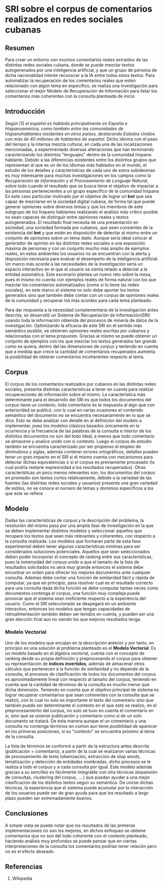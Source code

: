 # SRI sobre el corpus de comentarios realizados en redes sociales cubanas

## Resumen

Para crear un entorno con muchos comentarios reales extraídos de las distintas redes sociales cubana, donde se puede mezclar textos autogenerados por una inteligencia artificial, y que un grupo de persona de dicha nacionalidad intente reconocer a la IA entre todos estos textos. Para automatizar la recuperación de los comentarios reales que estén relacionado con algún tema en especifico, se realiza una investigación para seleccionar el mejor Modelo de Recuperación de Información para listar los comentarios más coherentes con la consulta planteada de inicio

## Introducción

Según [1] _el español es hablado principalmente en España e Hispanoamérica, como también entre las comunidades de hispanohablantes residentes en otros países, destacando Estados Unidos con más de 40 millones de hablantes de español_. Dicho idioma con el paso del tiempo y la intensa mezcla cultural, en cada una de las localizaciones mencionadas, a experimentado diversas alteraciones que han terminando caracterizando los distintos "lenguajes" dentro de la comunidad hispano hablante. Debido a las diferencias existentes entre los distintos grupos que representan al que es un de los idiomas más hablados en el mundo, el estudio de los detalles y características de cada uno de estos subideomas es muy interesante para muchas investigaciones en los campos como la _Recuperación de Información_ y el _Procesamiento de Lenguaje Natural_, sobre todo cuando el resultado que se busca tiene el objetivo de impactar a las personas pertenecientes a un grupo específico de la comunidad hispana
En este caso particular motivado por el objetivo de lograr un **bot** que sea capaz de mezclarse en la sociedad digital cubana, de forma tal que puede generar opiniones sobre diversos temas y que los miembros de este subgrupo de los hispano hablantes realizando el análisis más crítico posible no sean capaces de distinguir entre opiniones reales y textos autogenerados. El resultado final necesita de una presentación en sociedad, una sociedad formada por cubanos, que sean consientes de la existencia del **bot** y que estén en disposición de detectar al mismo entre un conjunto de opiniones sobre un tema dado. Aunque sería ideal colocar al generador de opinión en las distintas redes sociales a una exposición máxima de personas y con un conjunto mucho más amplio de ejemplos reales, en estos ambientes los usuarios no se encuentran con la alerta y disposición necesaria para evaluar el desempeño de la inteligencia artificial. Un marco más acorde a las necesidades de la investigación sería un espacio interactivo en el que el usuario se sienta retado a detectar a la entidad automática. Este escenario plantea un nuevo reto sobre la mesa, pues el mismo no cuenta con ejemplos reales de forma natural con los que mezclar los comentarios automatizados (como si lo tiene las redes sociales), en este marco el sistema no solo debe aportar los textos generados sino que también debe contar con un corpus de opiniones reales de la comunidad y recuperar los más acordes para cada tema planteado.

Para dar respuesta a la necesidad complementaria de la investigación antes descrita, se desarrolló un Sistema de Recuperación de Información(SRI) usando toda la información obtenida del procesos de minería de datos de la investigación. Optimizando la eficacia de este SRI en el sentido más semántico posible, se obtienen opiniones reales escritas por cubanos y relacionadas con el tema propuesto. Gracias al mismo se puede obtener un conjunto de ejemplos con los que mezclar los textos generados tan grande como se quiera, dentro del las dimensiones de corpus y teniendo en cuenta que a medida que crece la cantidad de comentarios recuperados aumenta la posibilidad de obtener comentarios incoherentes respecto al tema.

## Corpus

El corpus de los comentarios realizados por cubanos en las distintas redes sociales, presenta distintas características a tener en cuenta para realizar recuperaciones de información sobre el mismo. La característica más determinante para el desarrollo del SRI es que todos los documentos del corpus tiene un contexto, todo comentario es la respuesta al algo que con anterioridad se publicó, con lo cual en varias ocasiones el contenido semántico del documento no se encuentra necesariamente en lo que se dice.
Esto se debe analizar con detalle en al definición del modelo a implementar, pues los modelos clásicos basados únicamente en la ocurrencia y la frecuencia de las palabras de la consulta e interior de los distintos documentos no son del todo ideal, a menos que todo comentario se almacene y analice unido con si contexto. Luego el corpus de estudio también se encuentra caracterizado por ser propenso al empleo de diminutivos y siglas, además contener errores ortográficos, detalles pueden tener un gran impacto en el SRI si el mismo cuenta con mecanismos para detectar dichas equivalencias o si el corpus es previamente procesado (lo cual podría restarle expresividad a los resultados recuperados). Otras características un poco menos relevantes son; los documentos del corpus en promedio son textos cortos relativamente, debido a la variedad de las fuentes (las distintas redes sociales y usuarios) presenta una gran variedad de estilos, no se conoce el número de temas y dominios específicos a los que este se refiere

## Modelo

Dadas las características de corpus y la descripción del problema, la resolución del mismo pasa por una amplia fase de investigación en la que se deben implementar distintos modelos y seleccionar aquellos que recupere los textos que sean más relevantes y coherentes, con respecto a la consulta realizada. Los modelos que formaran parte de esta fase experimental deben tener algunas características mínimas para ser considerados soluciones potenciales. Aquellos que sean seleccionados deben poder incorporar el concepto de ranking entre sus características, pues la inmensidad del corpus unido a que el tamaño de la lista de resultados solicitados no será muy grande entonces el sistema debe encontrar un orden para ofrecer los mejores documentos ante cualquier consulta. Ademas debe contar una función de similaridad fácil y rápida de computar, ya que en principio, para resolver cual es el resultado correcto para una consulta dada dicha función se debe computar tantas veces como documentos contenga el corpus, una función muy compleja puede provocar que el sistema sean ineficiente respecto a la experiencia del usuario. Como el SRI seleccionado se despegará en un ambiente interactivo, entonces los modelos que tengan capacidades de retroalimentación también deben ser tenidos en cuenta, y pueden ser una gran elección final aun no siendo los que mejores resultados tenga.

### Modelo Vectorial

Uno de los modelos que encajan en la descripción anterior y por tanto, en principio es una solución al problema planteado es el **Modelo Vectorial**. Es un modelo basado en el álgebra vectorial, cuenta con el concepto de ranking desde su propia definición y preprocesando el corpus para obtener su representación de **indices invertidos**, además de almacenar otros cálculos que pertenecen a la función de similaridad y no depende de la consulta, el procesos de clasificación de todos los documentos del corpus es aproximadamente lineal con respecto al tamaño del corpus, teniendo en cuenta que la cantidad de términos de la consulta es mucho menor que dicha dimensión. Teniendo en cuenta que el objetivo principal de sistema es lograr recuperar comentarios que sean coherentes con la consulta que se realizó, con lo cual no solo es importante el texto del comentario sino que también puede ser determinante el contexto en el que este se realizo, en el preprocesamiento del corpus, no solo se tuvo en cuenta el comentario en si, sino que se unieron publicación y comentario como si de un solo documento se tratará. De esta manera aunque el un comentario y una consulta no contenga términos en común aun tiene posibilidad de aparecer en los primeras posiciones, si su "contexto" se encuentra próximo al tema de la consulta.

La lista de términos se conformó a partir de la estructura antes descrita (publicación + comentario), a partir de la cual se realizaron varias técnicas de procesamiento de texto tokenización, extracción de _stop words_, lematización y detección de entidades nombradas, dicho procesos se le realiza a todo el corpus y a cada consulta por igual. Este modelo además gracias a su sencillez es fácilmente integrable con otra técnicas (expansión de consultas, clustering del corpus, ....) que puedan ayudar a una mejor clasificación de los distintos textos según su semántica. De unirse dichas técnicas, la experiencia que el sistema puede acumular por la interacción de los usuarios puede ser de gran ayuda para que los resultado a largo plazo pueden ser extremadamente buenos.

<!--
## Sistema de Evaluación

## Resultados -->

## Conclusiones

A simple vista se puede notar que los resultados de las primeras implementaciones no son los mejores, en dichos enfoques se obtiene comentarios que no son del todo coherente con el contexto planteado, haciendo análisis muy profundos se puede pensar que en ciertas interpretaciones de la consulta los comentarios podrían tener relación pero no es el efecto deseado.

## Referencias

1. Wikipedia
